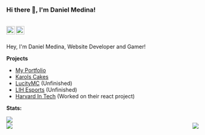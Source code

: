 ### Hi there 👋, I'm Daniel Medina!

<br/>
<a href="https://www.linkedin.com/in/dannymedina007/" target="_blank" >
    <img align ="left" alt="Dmedina20 LinkedIN" width="22px" src ="https://img.icons8.com/ios-filled/50/000000/linkedin.png" />
</a>
  <a href="https://github.com/Dmedina20" target="_blank">
    <img align ="left" alt="Dmedina20 Github " width="22px" src ="https://cdn.jsdelivr.net/npm/simple-icons@v3/icons/github.svg" />
  </a>

![]()

<br/>
Hey, I'm Daniel Medina, Website Developer and Gamer!

<br/>


**Projects**

- [My Portfolio](https://www.danielmed.com)
- [Karols Cakes](https://karols-cakes.netlify.app)
- [LucityMC](https://reactproject-f9d50.web.app) (Unfinished)
- [LIH Esports](https://lih.gg) (Unfinished)
- [Harvard In Tech](https://www.harvardintechseattle.com) (Worked on their react project)


**Stats:**  


<div align="left"><img src="https://github-profile-trophy.vercel.app/?username=Dmedina20&theme=dracula&count_private=true"></div>
<img align="left" src="https://github-readme-stats.vercel.app/api?username=Dmedina20&show_icons=true&hide_border=true&theme=tokyonight"><img align="right" src="https://github-readme-stats.vercel.app/api/top-langs/?username=Dmedina20&theme=tokyonight&hide=batchfile">
